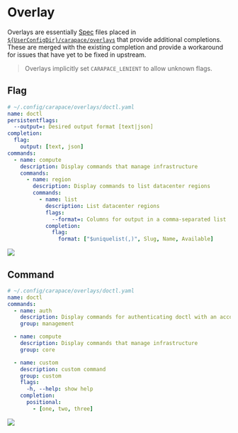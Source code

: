 # Overlay

Overlays are essentially [Spec] files placed in [`${UserConfigDir}/carapace/overlays`] that provide additional completions.
These are merged with the existing completion and provide a workaround for issues that have yet to be fixed in upstream.

> Overlays implicitly set `CARAPACE_LENIENT` to allow unknown flags.

## Flag

```yaml
# ~/.config/carapace/overlays/doctl.yaml
name: doctl
persistentflags:
  --output=: Desired output format [text|json]
completion:
  flag:
    output: [text, json]
commands:
  - name: compute
    description: Display commands that manage infrastructure
    commands:
      - name: region
        description: Display commands to list datacenter regions
        commands:
          - name: list
            description: List datacenter regions
            flags:
              --format=: Columns for output in a comma-separated list
            completion:
              flag:
                format: ["$uniquelist(,)", Slug, Name, Available]
```

![](./overlay-flag.cast)

## Command

```yaml
# ~/.config/carapace/overlays/doctl.yaml
name: doctl
commands:
  - name: auth
    description: Display commands for authenticating doctl with an account
    group: management

  - name: compute
    description: Display commands that manage infrastructure
    group: core

  - name: custom
    description: custom command
    group: custom
    flags:
      -h, --help: show help
    completion:
      positional:
        - [one, two, three]
```

![](./overlay-command.cast)

[Spec]:./spec.md
[`${UserConfigDir}/carapace/overlays`]:https://pkg.go.dev/os#UserConfigDir